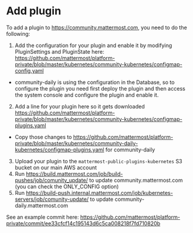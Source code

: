 # Add plugin

To add a plugin to https://community.mattermost.com, you need to do the following:

1. Add the configuration for your plugin and enable it by modifying PluginSettings and PluginState here: https://github.com/mattermost/platform-private/blob/master/kubernetes/community-kubernetes/configmap-config.yaml
  - community-daily is using the configuration in the Database, so to configure the plugin you need first deploy the plugin and then access the system console and configure the plugin and enable it.
2. Add a line for your plugin here so it gets downloaded https://github.com/mattermost/platform-private/blob/master/kubernetes/community-kubernetes/configmap-plugins.yaml
  - Copy those changes to https://github.com/mattermost/platform-private/blob/master/kubernetes/community-daily-kubernetes/configmap-plugins.yaml for community-daily
3. Upload your plugin to the `mattermost-public-plugins-kubernetes` S3 bucket on our main AWS account
4. Run https://build.mattermost.com/job/build-pushes/job/comunity_update/ to update community.mattermost.com (you can check the ONLY_CONFIG option)
5. Run https://build-push.internal.mattermost.com/job/kubernetes-servers/job/comunity-update/ to update community-daily.mattermost.com


See an example commit here: https://github.com/mattermost/platform-private/commit/ee33cfcf14c195143d6c5ca008218f7fd710820b
